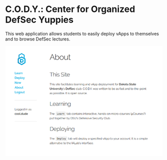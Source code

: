 # C.O.D.Y.: Center for Organized DefSec Yuppies

This web application allows students to easily deploy vApps to themselves and to browse DefSec lectures.

![CODY Screenshot](assets/CODY.png)
